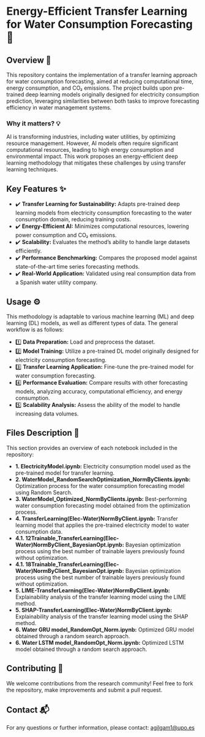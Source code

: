 # Energy-Efficient Transfer Learning for Water Consumption Forecasting 🚀 

## Overview 📌

This repository contains the implementation of a transfer learning approach for water consumption forecasting, aimed at reducing computational time, energy consumption, and CO₂ emissions. The project builds upon pre-trained deep learning models originally designed for electricity consumption prediction, leveraging similarities between both tasks to improve forecasting efficiency in water management systems.

### Why it matters?  💡
AI is transforming industries, including water utilities, by optimizing resource management. However, AI models often require significant computational resources, leading to high energy consumption and environmental impact. This work proposes an energy-efficient deep learning methodology that mitigates these challenges by using transfer learning techniques.

 ## Key Features ✨

- ✔️ **Transfer Learning for Sustainability:** Adapts pre-trained deep learning models from electricity consumption forecasting to the water consumption domain, reducing training costs.  
- ✔️ **Energy-Efficient AI:** Minimizes computational resources, lowering power consumption and CO₂ emissions.  
- ✔️ **Scalability:** Evaluates the method’s ability to handle large datasets efficiently.  
- ✔️ **Performance Benchmarking:** Compares the proposed model against state-of-the-art time series forecasting methods.  
- ✔️ **Real-World Application:** Validated using real consumption data from a Spanish water utility company.

 ## Usage ⚙️

This methodology is adaptable to various machine learning (ML) and deep learning (DL) models, as well as different types of data. The general workflow is as follows:  
- 1️⃣ **Data Preparation:** Load and preprocess the dataset.  
- 2️⃣ **Model Training:** Utilize a pre-trained DL model originally designed for electricity consumption forecasting.  
- 3️⃣ **Transfer Learning Application:** Fine-tune the pre-trained model for water consumption forecasting.  
- 4️⃣ **Performance Evaluation:** Compare results with other forecasting models, analyzing accuracy, computational efficiency, and energy consumption.  
- 5️⃣ **Scalability Analysis:** Assess the ability of the model to handle increasing data volumes.

## Files Description 📂
This section provides an overview of each notebook included in the repository:

- **1. ElectricityModel.ipynb:** Electricity consumption model used as the pre-trained model for transfer learning.
- **2. WaterModel_RandomSearchOptimization_NormByClients.ipynb:** Optimization process for the water consumption forecasting model using Random Search.
- **3. WaterModel_Optimized_NormByClients.ipynb:** Best-performing water consumption forecasting model obtained from the optimization process.
- **4. TransferLearning(Elec-Water)NormByClient.ipynb:** Transfer learning model that applies the pre-trained electricity model to water consumption data.
- **4.1. 12Trainable_TransferLearning(Elec-Water)NormByClient_BayesianOpt.ipynb:** Bayesian optimization process using the best number of trainable layers previously found without optimization.
- **4.1. 18Trainable_TransferLearning(Elec-Water)NormByClient_BayesianOpt.ipynb:** Bayesian optimization process using the best number of trainable layers previously found without optimization.
- **5. LIME-TransferLearning(Elec-Water)NormByClient.ipynb:** Explainability analysis of the transfer learning model using the LIME method.
- **5. SHAP-TransferLearning(Elec-Water)NormByClient.ipynb:** Explainability analysis of the transfer learning model using the SHAP method.
- **6. Water GRU model_RandomOpt_Norm.ipynb:** Optimized GRU model obtained through a random search approach.
- **6. Water LSTM model_RandomOpt_Norm.ipynb:** Optimized LSTM model obtained through a random search approach.

 ## Contributing 🤝

We welcome contributions from the research community! Feel free to fork the repository, make improvements and submit a pull request.

 ## Contact 📬

For any questions or further information, please contact: agilgam1@upo.es
